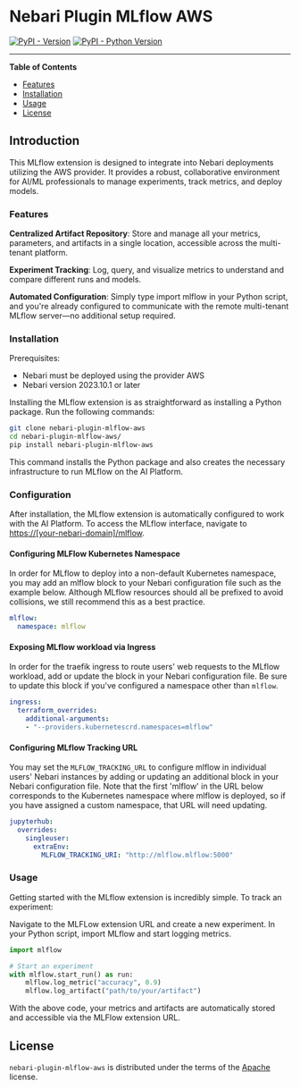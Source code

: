 # Nebari Plugin MLflow AWS

[![PyPI - Version](https://img.shields.io/pypi/v/nebari-plugin-mlflow-aws.svg)](https://pypi.org/project/nebari-plugin-mlflow-aws)
[![PyPI - Python Version](https://img.shields.io/pypi/pyversions/nebari-plugin-mlflow-aws.svg)](https://pypi.org/project/nebari-plugin-mlflow-aws)

-----

**Table of Contents**

- [Features](#features)
- [Installation](#installation)
- [Usage](#usage)
- [License](#license)

## Introduction
This MLflow extension is designed to integrate into Nebari deployments utilizing the AWS provider. It provides a robust, collaborative environment for AI/ML professionals to manage experiments, track metrics, and deploy models.

### Features
**Centralized Artifact Repository**: Store and manage all your metrics, parameters, and artifacts in a single location, accessible across the multi-tenant platform.

**Experiment Tracking**: Log, query, and visualize metrics to understand and compare different runs and models.

**Automated Configuration**: Simply type import mlflow in your Python script, and you're already configured to communicate with the remote multi-tenant MLflow server—no additional setup required.

### Installation
Prerequisites:
- Nebari must be deployed using the provider AWS
- Nebari version 2023.10.1 or later

Installing the MLflow extension is as straightforward as installing a Python package. Run the following commands:

```bash
git clone nebari-plugin-mlflow-aws
cd nebari-plugin-mlflow-aws/
pip install nebari-plugin-mlflow-aws
```
This command installs the Python package and also creates the necessary infrastructure to run MLflow on the AI Platform.

### Configuration
After installation, the MLflow extension is automatically configured to work with the AI Platform. To access the MLflow interface, navigate to <https://[your-nebari-domain]/mlflow>.

#### Configuring MLFlow Kubernetes Namespace
In order for MLflow to deploy into a non-default Kubernetes namespace, you may add an mlflow block to your Nebari configuration file such as the example below. Although MLflow resources should all be prefixed to avoid collisions, we still recommend this as a best practice.
```yaml
mlflow:
  namespace: mlflow
```

#### Exposing MLflow workload via Ingress
In order for the traefik ingress to route users' web requests to the MLflow workload, add or update the block in your Nebari configuration file. Be sure to update this block if you've configured a namespace other than `mlflow`.
```yaml
ingress:
  terraform_overrides:
    additional-arguments:
    - "--providers.kubernetescrd.namespaces=mlflow"
```

#### Configuring MLflow Tracking URL
You may set the `MLFLOW_TRACKING_URL` to configure mlflow in individual users' Nebari instances by adding or updating an additional block in your Nebari configuration file. Note that the first 'mlflow' in the URL below corresponds to the Kubernetes namespace where mlflow is deployed, so if you have assigned a custom namespace, that URL will need updating.
```yaml
jupyterhub:
  overrides:
    singleuser:
      extraEnv:
        MLFLOW_TRACKING_URI: "http://mlflow.mlflow:5000"
```

### Usage
Getting started with the MLflow extension is incredibly simple. To track an experiment:

Navigate to the MLFLow extension URL and create a new experiment.
In your Python script, import MLflow and start logging metrics.
```python
import mlflow

# Start an experiment
with mlflow.start_run() as run:
    mlflow.log_metric("accuracy", 0.9)
    mlflow.log_artifact("path/to/your/artifact")
```
With the above code, your metrics and artifacts are automatically stored and accessible via the MLFlow extension URL.


## License

`nebari-plugin-mlflow-aws` is distributed under the terms of the [Apache](./LICENSE.md) license.
